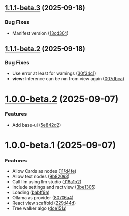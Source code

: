 ## [1.1.1-beta.3](https://github.com/ff6347/obsidian-canvas-context/compare/v1.1.1-beta.2...v1.1.1-beta.3) (2025-09-18)


### Bug Fixes

* Manifest version ([13cd304](https://github.com/ff6347/obsidian-canvas-context/commit/13cd30486a5404730ec953e23ebaecc882b06e1c))

## [1.1.1-beta.2](https://github.com/ff6347/obsidian-canvas-context/compare/v1.1.1-beta.1...v1.1.1-beta.2) (2025-09-18)


### Bug Fixes

* Use error at least for warnings ([30f34c1](https://github.com/ff6347/obsidian-canvas-context/commit/30f34c113ccbe4ef73944f24989d3da3989920eb))
* **view:** Inference can be run from view again ([007dbca](https://github.com/ff6347/obsidian-canvas-context/commit/007dbcad8f69213d7853ea41ce813dd0b2833a24))

# [1.0.0-beta.2](https://github.com/ff6347/obsidian-canvas-context/compare/v1.0.0-beta.1...v1.0.0-beta.2) (2025-09-07)

### Features

- Add base-ui ([5e842d2](https://github.com/ff6347/obsidian-canvas-context/commit/5e842d2426c52cad0c79e08dfb7efdc85b60bd08))

# 1.0.0-beta.1 (2025-09-07)

### Features

- Allow Cards as nodes ([117d4fe](https://github.com/ff6347/obsidian-canvas-context/commit/117d4feec0a3f70c9e468809e9850b394cbaca8c))
- Allow text nodes ([9b82063](https://github.com/ff6347/obsidian-canvas-context/commit/9b8206359096fc0eb4da18b195debf25c9758eb3))
- Call llm using llm studio ([d16a1b2](https://github.com/ff6347/obsidian-canvas-context/commit/d16a1b2bfc19433d9e2b48e9d8a6ef765da8f281))
- Include settings and ract view ([3be1305](https://github.com/ff6347/obsidian-canvas-context/commit/3be1305f2ff69ca27dd078884a8ad221df704f88))
- Loading ([babff9a](https://github.com/ff6347/obsidian-canvas-context/commit/babff9a679fd12fa09febb73c01cb556653dccf1))
- Ollama as provider ([80706a4](https://github.com/ff6347/obsidian-canvas-context/commit/80706a4b93b6590a56ab5677384939643dfad03e))
- React view scaffold ([229d44d](https://github.com/ff6347/obsidian-canvas-context/commit/229d44d4714fce4b48e85d8712b5306ada4119c2))
- Tree walker algo ([dce151a](https://github.com/ff6347/obsidian-canvas-context/commit/dce151a6dfba72c9ac1dd92f7d54619ea8c94d3c))
